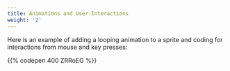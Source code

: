 ```yaml
---
title: Animations and User-Interactions
weight: '2'
---
```

Here is an example of adding a looping animation to a sprite and coding for interactions from mouse and key presses:

{{% codepen 400 ZRRoEG %}}
